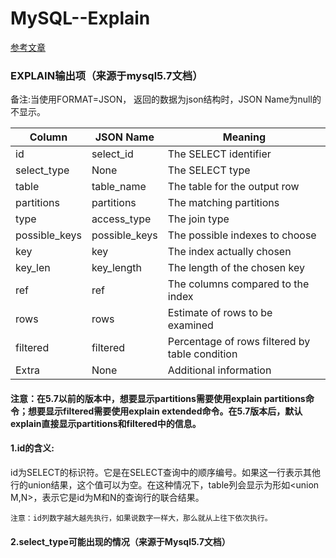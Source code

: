 # MySQL--Explain

[参考文章](https://www.jianshu.com/p/73f2c8448722)



### EXPLAIN输出项（来源于mysql5.7文档）

备注:当使用FORMAT=JSON， 返回的数据为json结构时，JSON Name为null的不显示。

| Column        | JSON Name     | Meaning                                        |
| ------------- | ------------- | ---------------------------------------------- |
| id            | select_id     | The SELECT identifier                          |
| select_type   | None          | The SELECT type                                |
| table         | table_name    | The table for the output row                   |
| partitions    | partitions    | The matching partitions                        |
| type          | access_type   | The join type                                  |
| possible_keys | possible_keys | The possible indexes to choose                 |
| key           | key           | The index actually chosen                      |
| key_len       | key_length    | The length of the chosen key                   |
| ref           | ref           | The columns compared to the index              |
| rows          | rows          | Estimate of rows to be examined                |
| filtered      | filtered      | Percentage of rows filtered by table condition |
| Extra         | None          | Additional information                         |

#### 注意：在5.7以前的版本中，想要显示partitions需要使用explain partitions命令；想要显示filtered需要使用explain extended命令。在5.7版本后，默认explain直接显示partitions和filtered中的信息。



#### 1.id的含义:

id为SELECT的标识符。它是在SELECT查询中的顺序编号。如果这一行表示其他行的union结果，这个值可以为空。在这种情况下，table列会显示为形如<union M,N>，表示它是id为M和N的查询行的联合结果。

```
注意：id列数字越大越先执行，如果说数字一样大，那么就从上往下依次执行。
```



#### 2.select_type可能出现的情况（来源于Mysql5.7文档）







